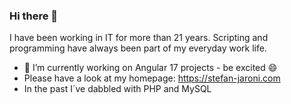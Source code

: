 ### Hi there 👋

I have been working in IT for more than 21 years.
Scripting and programming have always been part of my everyday work life.

- 🔭 I’m currently working on Angular 17 projects - be excited 😄
- Please have a look at my homepage: <a href="https://stefan-jaroni.com">https://stefan-jaroni.com</a>
- In the past I´ve dabbled with PHP and MySQL

<!--
**sjaroni/sjaroni** is a ✨ _special_ ✨ repository because its `README.md` (this file) appears on your GitHub profile.

Here are some ideas to get you started:

- 🔭 I’m currently working on ...
- 🌱 I’m currently learning ...
- 👯 I’m looking to collaborate on ...
- 🤔 I’m looking for help with ...
- 💬 Ask me about ...
- 📫 How to reach me: ...
- 😄 Pronouns: ...
- ⚡ Fun fact: ...
-->
